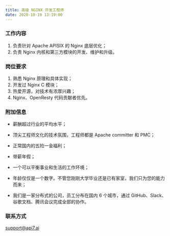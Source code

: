 ```yaml
---
title: 高级 NGINX 开发工程师
date: 2020-10-19 13:19:00
---
```


### 工作内容

1. 负责针对 Apache APISIX 的 Nginx 底层优化；
2. 负责 Nginx 内核和第三方模块的开发、维护和升级。

### 岗位要求

1. 熟悉 Nginx 原理和具体实现；
2. 开发过 Nginx C 模块；
3. 热爱开源，对技术有浓厚兴趣；
4. Nginx、OpenResty 代码贡献者优先。

### 附加信息

- 薪酬超过行业的平均水平；

- 顶尖工程师文化的技术氛围，工程师都是 Apache committer 和 PMC；

- 正常国内的五险一金福利；

- 带薪年假；

- 一个可以平衡事业和生活的工作环境；

- 年龄仅仅是一个数字。不管您刚刚大学毕业还是已有家室，我们只为您的能力而来；

- 我们是一家分布式的公司，员工分布在国内 6 个城市，通过 GitHub、Slack、谷歌文档、腾讯会议完成全部的协作。

### 联系方式

[support@api7.ai](mailto:support@api7.ai)
